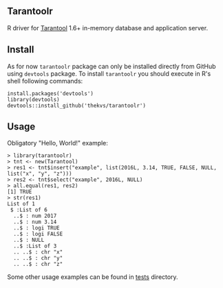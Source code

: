 ## Tarantoolr
R driver for [Tarantool](https://github.com/tarantool/tarantool) 1.6+ in-memory database and application server.

## Install
As for now `tarantoolr` package can only be installed directly from GitHub using `devtools` package.
To install `tarantoolr` you should execute in R's shell following commands:
```
install.packages('devtools')
library(devtools)
devtools::install_github('thekvs/tarantoolr')
```

## Usage
Obligatory "Hello, World!" example:
```
> library(tarantoolr)
> tnt <- new(Tarantool)
> res1 <- tnt$insert("example", list(2016L, 3.14, TRUE, FALSE, NULL, list("x", "y", "z")))
> res2 <- tnt$select("example", 2016L, NULL)
> all.equal(res1, res2)
[1] TRUE
> str(res1)
List of 1
 $ :List of 6
  ..$ : num 2017
  ..$ : num 3.14
  ..$ : logi TRUE
  ..$ : logi FALSE
  ..$ : NULL
  ..$ :List of 3
  .. ..$ : chr "x"
  .. ..$ : chr "y"
  .. ..$ : chr "z"
```

Some other usage examples can be found in [tests](tests/testthat) directory.

